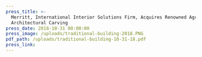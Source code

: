```yaml
---
press_title: >-
  Merritt, International Interior Solutions Firm, Acquires Renowned Agrell
  Architectural Carving
press_date: 2018-10-31 00:00:00
press_image: /uploads/traditional-building-2018.PNG
pdf_path: /uploads/traditional-building-10-31-18.pdf
press_link:
---
```


